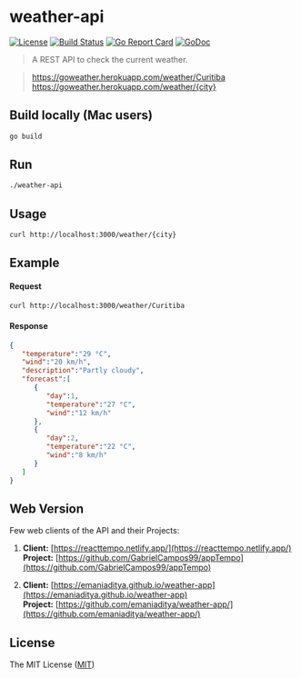 # weather-api

[![License](https://img.shields.io/badge/license-MIT-brightgreen.svg?style=flat-square)](/LICENSE)
[![Build Status](https://travis-ci.com/robertoduessmann/weather-api.svg?branch=master)](https://travis-ci.com/robertoduessmann/weather-api)
[![Go Report Card](https://goreportcard.com/badge/github.com/robertoduessmann/weather-api)](https://goreportcard.com/report/github.com/robertoduessmann/weather-api)
[![GoDoc](https://godoc.org/github.com/robertoduessmann/weather-api?status.svg)](https://godoc.org/github.com/robertoduessmann/weather-api)

> A REST API to check the current weather.

> https://goweather.herokuapp.com/weather/Curitiba<br />
https://goweather.herokuapp.com/weather/{city}

## Build locally (Mac users)
```sh
go build
```
## Run
```sh
./weather-api
```
## Usage
```sh
curl http://localhost:3000/weather/{city}
```
## Example
#### Request
```sh
curl http://localhost:3000/weather/Curitiba
```
#### Response
```json
{
   "temperature":"29 °C",
   "wind":"20 km/h",
   "description":"Partly cloudy",
   "forecast":[
      {
         "day":1,
         "temperature":"27 °C",
         "wind":"12 km/h"
      },
      {
         "day":2,
         "temperature":"22 °C",
         "wind":"8 km/h"
      }
   ]
}
```
## Web Version

Few web clients of the API and their Projects:

1. **Client:** [https://reacttempo.netlify.app/](https://reacttempo.netlify.app/)  
   **Project:** [https://github.com/GabrielCampos99/appTempo](https://github.com/GabrielCampos99/appTempo)

2. **Client:** [https://emaniaditya.github.io/weather-app](https://emaniaditya.github.io/weather-app)  
   **Project:** [https://github.com/emaniaditya/weather-app/](https://github.com/emaniaditya/weather-app/)

## License
The MIT License ([MIT](https://github.com/robertoduessmann/weather-api/blob/master/LICENSE))
